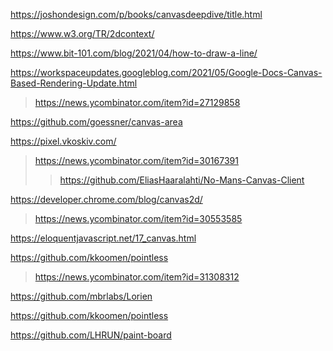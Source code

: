 https://joshondesign.com/p/books/canvasdeepdive/title.html

https://www.w3.org/TR/2dcontext/

https://www.bit-101.com/blog/2021/04/how-to-draw-a-line/

https://workspaceupdates.googleblog.com/2021/05/Google-Docs-Canvas-Based-Rendering-Update.html
> https://news.ycombinator.com/item?id=27129858

https://github.com/goessner/canvas-area

https://pixel.vkoskiv.com/
> https://news.ycombinator.com/item?id=30167391
> > https://github.com/EliasHaaralahti/No-Mans-Canvas-Client

https://developer.chrome.com/blog/canvas2d/
> https://news.ycombinator.com/item?id=30553585

https://eloquentjavascript.net/17_canvas.html

https://github.com/kkoomen/pointless
> https://news.ycombinator.com/item?id=31308312

https://github.com/mbrlabs/Lorien

https://github.com/kkoomen/pointless

https://github.com/LHRUN/paint-board